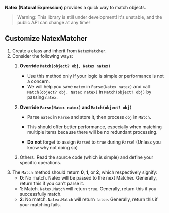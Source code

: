 **Natex (Natural Expression)** provides a quick way to match objects.

> Warning: This library is still under development! It's unstable, and the public API can change at any time!

## Customize NatexMatcher

1. Create a class and inherit from `NatexMatcher`.
2. Consider the following ways:
   1. **Override `Match(object? obj, Natex natex)`**
      - Use this method only if your logic is simple or performance is not a concern.
      - We will help you save `natex` in `Parse(Natex natex)` and call `Match(object? obj, Natex natex)` in `Match(object? obj)` by passing `natex`.
   
   2. **Override `Parse(Natex natex)` and `Match(object? obj)`**
      - Parse `natex` in `Parse` and store it, then process `obj` in `Match`.
      - This should offer better performance, especially when matching multiple items because there will be no redundant processing.
   
      - **Do not** forget to assign `Parsed` to `true` during `Parse`! (Unless you know why not doing so)
   
   3. Others. Read the source code (which is simple) and define your specific operations.
3. The `Match` method should return **0**, **1**, or **2**, which respectively signify:
   - **0**: No match. Natex will be passed to the next Matcher. Generally, return this if you can't parse it.
   - **1**: Match. `Natex.Match` will return `true`. Generally, return this if you successfully match.
   - **2**: No match. `Natex.Match` will return `false`. Generally, return this if your matching fails.


